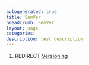 ```yaml
---
autogenerated: true
title: SemVer
breadcrumb: SemVer
layout: page
categories: 
description: test description
---
```


1.  REDIRECT [Versioning](Versioning)
